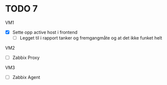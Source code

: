 # TODO 7

VM1
- [x] Sette opp active host i frontend
  - [ ] Legget til i rapport tanker og fremgangmåte og at det ikke funket helt

VM2
- [ ] Zabbix Proxy

VM3
- [ ] Zabbix Agent